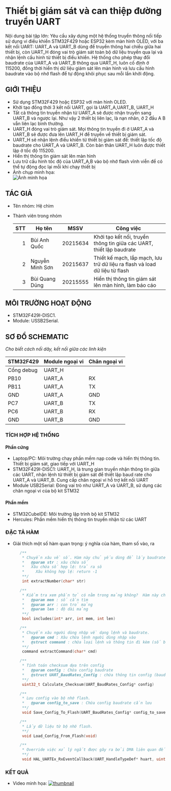 # Thiết bị giám sát và can thiệp đường truyển UART
  Nội dung bài tập lớn: Yêu cầu xây dựng một hệ thống truyền thông nối tiếp sử dụng vi điều khiển STM32F429 hoặc ESP32 kèm màn hình OLED, với ba kết nối UART: UART_A và UART_B dùng để truyền thông hai chiều giữa hai thiết bị, còn UART_H đóng vai trò giám sát toàn bộ dữ liệu truyền qua lại và nhận lệnh cấu hình từ thiết bị điều khiển. Hệ thống cho phép thay đổi baudrate của UART_A và UART_B thông qua UART_H, luôn cố định ở 115200, đồng thời hiển thị dữ liệu giám sát lên màn hình và lưu cấu hình baudrate vào bộ nhớ flash để tự động khôi phục sau mỗi lần khởi động.

## GIỚI THIỆU
  - Sử dụng STM32F429 hoặc ESP32 với màn hình OLED.
  - Khởi tạo đồng thời 3 kết nối UART, gọi là UART_A,UART_B, UART_H
  - Tất cả thông tin truyền nhận từ UART_A sẽ được nhận truyền sang UART_B và ngược lại. Như vậy 2 thiết bị liên lạc, là nạn nhân, ở 2 đầu A B vẫn liên lạc bình thường.
  - UART_H đóng vai trò giám sát. Mọi thông tin truyền đi ở UART_A và UART_B sẽ được đưa lên UART_H để truyền về thiết bị giám sát.
  - UART_H sẽ nhận lệnh điều khiển từ thiết bị giám sát để: thiết lập tốc độ baudrate cho UART_A và UART_B. Còn bản thân UART_H luôn được thiết lập ở tốc độ 115200.
  - Hiển thị thông tin giám sát lên màn hình
  - Lưu trữ cấu hình tốc độ của UART_A,B vào bộ nhớ flash vĩnh viễn để có thể tự động đọc lại mỗi khi chạy thiết bị
  - Ảnh chụp minh họa:\
    ![Ảnh minh họa](https://github.com/user-attachments/assets/50d8105f-984c-429c-a4ef-db2979660956)

## TÁC GIẢ

- Tên nhóm: Hệ chìm
- Thành viên trong nhóm

  |STT|Họ tên|MSSV|Công việc|
  |--:|--|--|--|
  |1|Bùi Anh Quốc |20215634|Khởi tạo kết nối, truyền thông tin giữa các UART, thiết lập baudrate|
  |2|Nguyễn Minh Sơn |20215637|Thiết kế mạch, lắp mạch, lưu trữ dữ liệu ra flash và load dữ liệu từ flash|
  |3|Bùi Quang Dũng |20215555|Hiển thị thông tin giám sát lên màn hình, làm báo cáo|

## MÔI TRƯỜNG HOẠT ĐỘNG

- STM32F429I-DISC1.
- Module: USSB2Serial.

## SƠ ĐỒ SCHEMATIC

_Cho biết cách nối dây, kết nối giữa các linh kiện_

|STM32F429|Module ngoại vi|Chân ngoại vi|
|--|--|--|
|Cổng debug|UART_H| |
|PB10|UART_A|RX|
|PB11|UART_A|TX|
|GND|UART_A|GND|
|PC7|UART_B|TX|
|PC6|UART_B|RX|
|GND|UART_B|GND|

### TÍCH HỢP HỆ THỐNG

#### Phần cứng

- Laptop/PC: Môi trường chạy phần mềm nạp code và hiển thị thông tin. Thiết bị giám sát, giao tiếp với UART_H
- STM32F429I-DISC1: UART_H, là trung gian truyền nhận thông tin giữa các UART, nhận lệnh từ thiết bị giám sát để thiết lập baud rate cho UART_A và UART_B. Cung cấp chân ngoại vi hỗ trợ kết nối UART
- Module USB2Serial: Đóng vai trò như UART_A và UART_B, sử dụng các chân ngoại vi của bộ kit STM32

#### Phần mềm

- STM32CubeIDE: Môi trường lập trình bộ kit STM32
- Hercules: Phần mềm hiển thị thông tin truyền nhận từ các UART

### ĐẶC TẢ HÀM

- Giải thích một số hàm quan trọng: ý nghĩa của hàm, tham số vào, ra

  ```C
     /**
      * Chuyển xâu về số. Hàm này chủ yếu dùng để lấy baudrate trong lệnh người dùng.
      *   @param str : xâu chứa số  
      *   Xâu chứa số hợp lệ: trả ra sô
      * 	Xâu không hợp lệ: return -1
      **/
      int extractNumber(char* str)
  ```
  ```C
     /**
      * Kiểm tra xem phần tử có nằm trong mảng không?  Hàm này chủ yếu dùng để kiểm tra số baudrate người dùng nhập có nằm trong danh sách hợp lệ không.
      *   @param mem : số cần tìm 
      *   @param arr : con trỏ mảng
      *   @param len : độ dài mảng
      **/
      bool includes(int* arr, int mem, int len)
  ```
  ```C
     /**
      * Chuyển xâu người dùng nhập về dạng lệnh và baudrate.
      *   @param cmd : Xâu chứa lệnh người dùng nhập vào
      *   @struct command : chứa loại lệnh và thông tin đi kèm (số baudrate)
      **/
      command extractCommand(char* cmd)
  ```
  ```C
     /**
      * Tính toán checksum dựa trên config
      *   @param config : Chứa config baudrate
      *   @struct UART_BaudRates_Config : chứa thông tin config (baudrate của UART_A, UART_B, số kiểm tra, checksum)
      **/
      uint32_t Calculate_Checksum(UART_BaudRates_Config* config)
  ```
  ```C
     /**
      * Lưu config vào bộ nhớ flash.
      *   @param config_to_save : Chứa config baudrate cần lưu
      **/
      void Save_Config_To_Flash(UART_BaudRates_Config* config_to_save)
  ```
  ```C
     /**
      * Lấy dữ liệu từ bộ nhớ flash.
      **/
      void Load_Config_From_Flash(void)
  ```
  ```C
     /**
      * Override việc xử lý ngắt được gây ra bởi DMA liên quan đến việc nhận dữ liệu từ các cổng UART (gửi bằng Hercules trên PC).
      **/
      void HAL_UARTEx_RxEventCallback(UART_HandleTypeDef* huart, uint16_t Size)
  ```

### KẾT QUẢ

- Video minh họa:
[![thumbnail](https://github.com/user-attachments/assets/0ac268a0-327d-4bbe-a3e8-fe414d70c5c6)](https://youtu.be/2pdPq1v_i2c)
